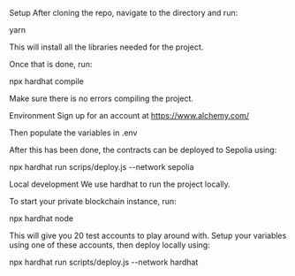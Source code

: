 
Setup
After cloning the repo, navigate to the directory and run:

yarn

This will install all the libraries needed for the project.

Once that is done, run:

npx hardhat compile

Make sure there is no errors compiling the project.

Environment
Sign up for an account at https://www.alchemy.com/

Then populate the variables in .env

After this has been done, the contracts can be deployed to Sepolia using:

npx hardhat run scrips/deploy.js --network sepolia

Local development
We use hardhat to run the project locally.

To start your private blockchain instance, run:

npx hardhat node

This will give you 20 test accounts to play around with. Setup your variables using one of these accounts, then deploy locally using:

npx hardhat run scripts/deploy.js --network hardhat